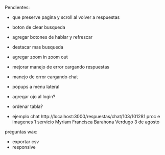 Pendientes:

- que preserve pagina y scroll al volver a respuestas

- boton de clear busqueda
- agregar botones de hablar y refrescar
- destacar mas busqueda
- agregar zoom in zoom out
- mejorar manejo de error cargando respuestas
- manejo de error cargando chat
- popups a menu lateral

- agregar ojo al login?
- ordenar tabla?

- ejemplo chat http://localhost:3000/respuestas/chat/103/101281
proc e imagenes 1 servicio Myriam Francisca Barahona Verdugo
3 de agosto

preguntas wax: 
- exportar csv 
- responsive

